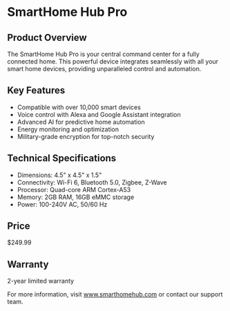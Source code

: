 # SmartHome Hub Pro

## Product Overview
The SmartHome Hub Pro is your central command center for a fully connected home. This powerful device integrates seamlessly with all your smart home devices, providing unparalleled control and automation.

## Key Features
- Compatible with over 10,000 smart devices
- Voice control with Alexa and Google Assistant integration
- Advanced AI for predictive home automation
- Energy monitoring and optimization
- Military-grade encryption for top-notch security

## Technical Specifications
- Dimensions: 4.5" x 4.5" x 1.5"
- Connectivity: Wi-Fi 6, Bluetooth 5.0, Zigbee, Z-Wave
- Processor: Quad-core ARM Cortex-A53
- Memory: 2GB RAM, 16GB eMMC storage
- Power: 100-240V AC, 50/60 Hz

## Price
$249.99

## Warranty
2-year limited warranty

For more information, visit www.smarthomehub.com or contact our support team.
